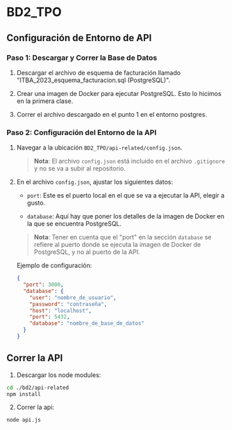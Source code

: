 # BD2_TPO

## Configuración de Entorno de API

### Paso 1: Descargar y Correr la Base de Datos

1. Descargar el archivo de esquema de facturación llamado "ITBA_2023_esquema_facturacion.sql (PostgreSQL)".

2. Crear una imagen de Docker para ejecutar PostgreSQL. Esto lo hicimos en la primera clase.

3. Correr el archivo descargado en el punto 1 en el entorno postgres.

### Paso 2: Configuración del Entorno de la API

1. Navegar a la ubicación `BD2_TPO/api-related/config.json`.

   > **Nota**: El archivo `config.json` está incluido en el archivo `.gitignore` y no se va a subir al repositorio.

2. En el archivo `config.json`, ajustar los siguientes datos:

   - `port`: Este es el puerto local en el que se va a ejecutar la API, elegir a gusto.

   - `database`: Aquí hay que poner los detalles de la imagen de Docker en la que se encuentra PostgreSQL.

   > **Nota**: Tener en cuenta que el "port" en la sección `database` se refiere al puerto donde se ejecuta la imagen de Docker de PostgreSQL, y no al puerto de la API.

   Ejemplo de configuración:

   ```json
   {
     "port": 3000,
     "database": {
       "user": "nombre_de_usuario",
       "password": "contraseña",
       "host": "localhost",
       "port": 5432,
       "database": "nombre_de_base_de_datos"
     }
   }

## Correr la API

1. Descargar los node modules:
``` bash
cd ./bd2/api-related
npm install
```
2. Correr la api:
```bash
node api.js
```

